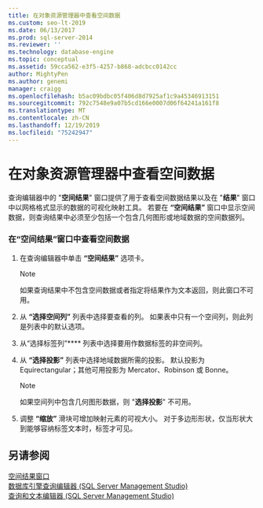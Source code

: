 ```yaml
---
title: 在对象资源管理器中查看空间数据
ms.custom: seo-lt-2019
ms.date: 06/13/2017
ms.prod: sql-server-2014
ms.reviewer: ''
ms.technology: database-engine
ms.topic: conceptual
ms.assetid: 59cca562-e3f5-4257-b868-adcbcc0142cc
author: MightyPen
ms.author: genemi
manager: craigg
ms.openlocfilehash: b5ac09bdbc05f406d8d7925af1c9a45346913151
ms.sourcegitcommit: 792c7548e9a07b5cd166e0007d06f64241a161f8
ms.translationtype: MT
ms.contentlocale: zh-CN
ms.lasthandoff: 12/19/2019
ms.locfileid: "75242947"
---
```

# <a name="view-spatial-data-in-object-explorer"></a>在对象资源管理器中查看空间数据
  查询编辑器中的 "**空间结果**" 窗口提供了用于查看空间数据结果以及在 "**结果**" 窗口中以网格格式显示的数据的可视化映射工具。 若要在 **“空间结果”** 窗口中显示空间数据，则查询结果中必须至少包括一个包含几何图形或地域数据的空间数据列。  
  
### <a name="to-view-spatial-data-in-the-spatial-results-window"></a>在“空间结果”窗口中查看空间数据  
  
1.  在查询编辑器中单击 **“空间结果”** 选项卡。  
  
    > [!NOTE]  
    >  如果查询结果中不包含空间数据或者指定将结果作为文本返回，则此窗口不可用。  
  
2.  从 **“选择空间列”** 列表中选择要查看的列。 如果表中只有一个空间列，则此列是列表中的默认选项。  
  
3.  从“选择标签列”**** 列表中选择要用作数据标签的非空间列。  
  
4.  从 **“选择投影”** 列表中选择地域数据所需的投影。 默认投影为 Equirectangular；其他可用投影为 Mercator、Robinson 或 Bonne。  
  
    > [!NOTE]  
    >  如果空间列中包含几何图形数据，则 "**选择投影**" 不可用。  
  
5.  调整 **“缩放”** 滑块可增加映射元素的可视大小。 对于多边形形状，仅当形状大到能够容纳标签文本时，标签才可见。  
  
## <a name="see-also"></a>另请参阅  
 [空间结果窗口](spatial-results-window.md)   
 [数据库引擎查询编辑器 &#40;SQL Server Management Studio&#41;](database-engine-query-editor-sql-server-management-studio.md)   
 [查询和文本编辑器 &#40;SQL Server Management Studio&#41;](query-and-text-editors-sql-server-management-studio.md)  
  
  
